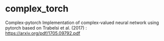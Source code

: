 # complex_torch

Complex-pytorch
Implementation of complex-valued neural network using pytorch based on Trabelsi et al. (2017) : https://arxiv.org/pdf/1705.09792.pdf
